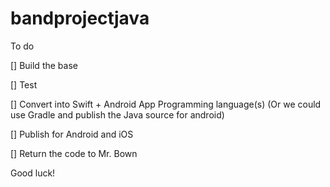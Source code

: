 # bandprojectjava
To do 

[] Build the base

[] Test


[] Convert into Swift + Android App Programming language(s) (Or we could use Gradle and publish the Java source for android)

[] Publish for Android and iOS

[] Return the code to Mr. Bown

Good luck!
